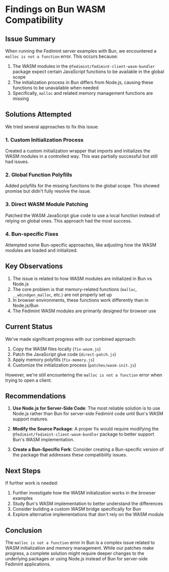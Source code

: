 # Findings on Bun WASM Compatibility

## Issue Summary

When running the Fedimint server examples with Bun, we encountered a `malloc is not a function` error. This occurs because:

1. The WASM modules in the `@fedimint/fedimint-client-wasm-bundler` package expect certain JavaScript functions to be available in the global scope
2. The initialization process in Bun differs from Node.js, causing these functions to be unavailable when needed
3. Specifically, `malloc` and related memory management functions are missing

## Solutions Attempted

We tried several approaches to fix this issue:

### 1. Custom Initialization Process

Created a custom initialization wrapper that imports and initializes the WASM modules in a controlled way. This was partially successful but still had issues.

### 2. Global Function Polyfills

Added polyfills for the missing functions to the global scope. This showed promise but didn't fully resolve the issue.

### 3. Direct WASM Module Patching

Patched the WASM JavaScript glue code to use a local function instead of relying on global ones. This approach had the most success.

### 4. Bun-specific Fixes

Attempted some Bun-specific approaches, like adjusting how the WASM modules are loaded and initialized.

## Key Observations

1. The issue is related to how WASM modules are initialized in Bun vs Node.js
2. The core problem is that memory-related functions (`malloc`, `__wbindgen_malloc`, etc.) are not properly set up
3. In browser environments, these functions work differently than in Node.js/Bun
4. The Fedimint WASM modules are primarily designed for browser use

## Current Status

We've made significant progress with our combined approach:

1. Copy the WASM files locally (`fix-wasm.js`)
2. Patch the JavaScript glue code (`direct-patch.js`)
3. Apply memory polyfills (`fix-memory.js`)
4. Customize the initialization process (`patches/wasm-init.js`)

However, we're still encountering the `malloc is not a function` error when trying to open a client.

## Recommendations

1. **Use Node.js for Server-Side Code**: The most reliable solution is to use Node.js rather than Bun for server-side Fedimint code until Bun's WASM support matures.

2. **Modify the Source Package**: A proper fix would require modifying the `@fedimint/fedimint-client-wasm-bundler` package to better support Bun's WASM implementation.

3. **Create a Bun-Specific Fork**: Consider creating a Bun-specific version of the package that addresses these compatibility issues.

## Next Steps

If further work is needed:

1. Further investigate how the WASM initialization works in the browser examples
2. Study Bun's WASM implementation to better understand the differences
3. Consider building a custom WASM bridge specifically for Bun
4. Explore alternative implementations that don't rely on the WASM module

## Conclusion

The `malloc is not a function` error in Bun is a complex issue related to WASM initialization and memory management. While our patches make progress, a complete solution might require deeper changes to the underlying packages or using Node.js instead of Bun for server-side Fedimint applications.
